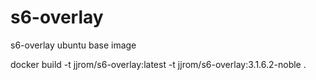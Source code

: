 # s6-overlay
s6-overlay ubuntu base image 

docker build -t jjrom/s6-overlay:latest -t jjrom/s6-overlay:3.1.6.2-noble . 
